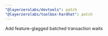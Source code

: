 ```yaml
---
"@layerzerolabs/devtools": patch
"@layerzerolabs/toolbox-hardhat": patch
---
```


Add feature-glagged batched transaction waits
